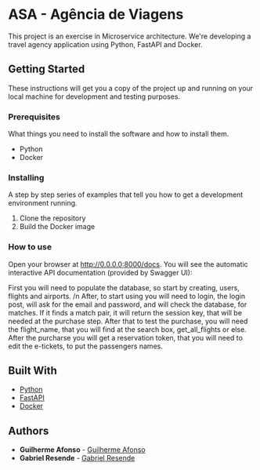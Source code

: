 # ASA - Agência de Viagens

This project is an exercise in Microservice architecture. We're developing a travel agency application using Python, FastAPI and Docker.


## Getting Started

These instructions will get you a copy of the project up and running on your local machine for development and testing purposes.

### Prerequisites

What things you need to install the software and how to install them.

- Python
- Docker

### Installing

A step by step series of examples that tell you how to get a development environment running.

1. Clone the repository
2. Build the Docker image

### How to use

Open your browser at http://0.0.0.0:8000/docs.
You will see the automatic interactive API documentation (provided by Swagger UI):

First you will need to populate the database, so start by creating, users, flights and airports. /n
After, to start using you will need to login, the login post, will ask for the email and password, and will check the database, for matches.
If it finds a match pair, it will return the session key, that will be needed at the purchase step.
After that to test the purchase, you will need the flight_name, that you will find at the search box, get_all_flights or else.
After the purcharse you will get a reservation token, that you will need to edit the e-tickets, to put the passengers names.

## Built With

- [Python](https://www.python.org/)
- [FastAPI](https://fastapi.tiangolo.com/)
- [Docker](https://www.docker.com/)

## Authors

- **Guilherme Afonso** - [Guilherme Afonso](https://github.com/guilhermeaam)
- **Gabriel Resende** - [Gabriel Resende](https://github.com/GabrielRSoares)
